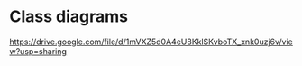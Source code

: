 # Class diagrams
https://drive.google.com/file/d/1mVXZ5d0A4eU8KklSKvboTX_xnk0uzj6v/view?usp=sharing

